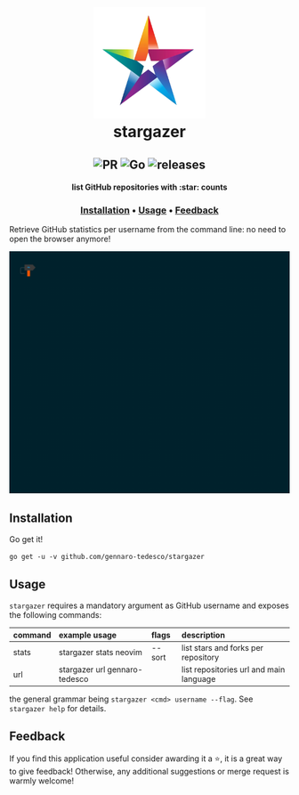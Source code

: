 <h1 align="center">
  <br>
  <img width="200" height="200" src="img/logo.png">
  <br>
  stargazer
  <br>
</h1>

<h2 align="center">
  <img alt="PR" src="https://img.shields.io/badge/PRs-welcome-brightgreen.svg?style=flat"/>
  <img alt="Go" src="https://img.shields.io/badge/go-%2300ADD8.svg?&style=flat&logo=go&logoColor=white"/>
  <img alt="releases" src="https://img.shields.io/github/release/gennaro-tedesco/stargazer"/>
</h2>

<h4 align="center">list GitHub repositories with :star: counts</h4>
<h3 align="center">
  <a href="#Installation">Installation</a> •
  <a href="#Usage">Usage</a> •
  <a href="#Feedback">Feedback</a>
</h3>

Retrieve GitHub statistics per username from the command line: no need to open the browser anymore!

![](img/demo.gif)

## Installation
Go get it!
```
go get -u -v github.com/gennaro-tedesco/stargazer
```

## Usage
`stargazer` requires a mandatory argument as GitHub username and exposes the following commands:

| command | example usage                 | flags  | description
|:------- |:----------------------------- |:------ |:------------
| stats   | stargazer stats neovim        | --sort | list stars and forks per repository
| url     | stargazer url gennaro-tedesco |        | list repositories url and main language

the general grammar being `stargazer <cmd> username --flag`. See `stargazer help` for details.

## Feedback
If you find this application useful consider awarding it a ⭐, it is a great way to give feedback! Otherwise, any additional suggestions or merge request is warmly welcome!

